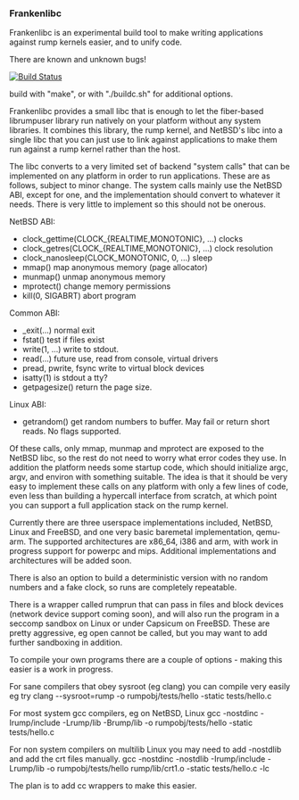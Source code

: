 ### Frankenlibc ###

Frankenlibc is an experimental build tool to make writing applications
against rump kernels easier, and to unify code.

There are known and unknown bugs!

[![Build Status](https://travis-ci.org/justincormack/frankenlibc.png?branch=master)](https://travis-ci.org/justincormack/frankenlibc)

build with "make", or with "./buildc.sh" for additional options.

Frankenlibc provides a small libc that is enough to let the fiber-based librumpuser
library run natively on your platform without any system libraries. It
combines this library, the rump kernel, and NetBSD's libc into a single
libc that you can just use to link against applications to make them run
against a rump kernel rather than the host.

The libc converts to a very limited set of backend "system calls" that can
be implemented on any platform in order to run applications. These are as
follows, subject to minor change. The system calls mainly use the NetBSD ABI,
except for one, and the implementation should convert to whatever it needs.
There is very little to implement so this should not be onerous.

NetBSD ABI:
* clock\_gettime(CLOCK\_{REALTIME,MONOTONIC}, ...) clocks
* clock\_getres(CLOCK\_{REALTIME,MONOTONIC}, ...) clock resolution
* clock\_nanosleep(CLOCK\_MONOTONIC, 0, ...) sleep
* mmap() map anonymous memory (page allocator)
* munmap() unmap anonymous memory
* mprotect() change memory permissions
* kill(0, SIGABRT) abort program

Common ABI:
* \_exit(...) normal exit
* fstat() test if files exist
* write(1, ...) write to stdout.
* read(...) future use, read from console, virtual drivers
* pread, pwrite, fsync write to virtual block devices
* isatty(1) is stdout a tty?
* getpagesize() return the page size.

Linux ABI:
* getrandom() get random numbers to buffer. May fail or return short reads.
No flags supported.

Of these calls, only mmap, munmap and mprotect are exposed to the NetBSD libc, so the
rest do not need to worry what error codes they use. In addition the platform
needs some startup code, which should initialize argc, argv, and environ
with something suitable. The idea is that it should be very easy
to implement these calls on any platform with only a few lines of code, even
less than building a hypercall interface from scratch, at which point you can
support a full application stack on the rump kernel.

Currently there are three userspace implementations included, NetBSD, Linux and FreeBSD,
and one very basic baremetal implementation, qemu-arm. The supported architectures
are x86\_64, i386 and arm, with work in progress support for powerpc and mips.
Additional implementations and architectures will be added soon.

There is also an option to build a deterministic version with no random numbers and a fake
clock, so runs are completely repeatable.

There is a wrapper called rumprun that can pass in files and block devices
(network device support coming soon), and will also run the program in a seccomp
sandbox on Linux or under Capsicum on FreeBSD. These are pretty aggressive, eg
open cannot be called, but you may want to add further sandboxing in addition.

To compile your own programs there are a couple of options - making this easier is a work
in progress.

For sane compilers that obey sysroot (eg clang) you can compile very easily eg try
clang --sysroot=rump -o rumpobj/tests/hello -static tests/hello.c

For most system gcc compilers, eg on NetBSD, Linux
gcc -nostdinc -Irump/include -Lrump/lib -Brump/lib -o rumpobj/tests/hello -static tests/hello.c

For non system compilers on multilib Linux you may need to add -nostdlib and add the crt files manually.
gcc -nostdinc -nostdlib -Irump/include -Lrump/lib -o rumpobj/tests/hello rump/lib/crt1.o -static tests/hello.c -lc

The plan is to add cc wrappers to make this easier.
